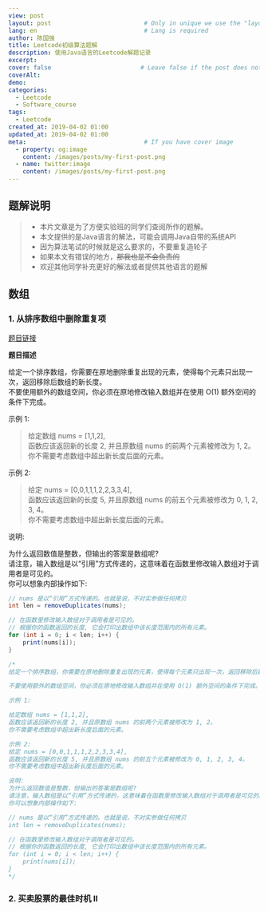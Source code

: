 ```yaml
---
view: post
layout: post                          # Only in unique we use the "layout: post"
lang: en                              # Lang is required
author: 陈国强
title: Leetcode初级算法题解
description: 使用Java语言的Leetcode解题记录
excerpt:
cover: false                         # Leave false if the post does not have cover image, if there is set to true
coverAlt:
demo:
categories:
  - Leetcode
  - Software_course
tags: 
  - Leetcode
created_at: 2019-04-02 01:00
updated_at: 2019-04-02 01:00
meta:                                 # If you have cover image
  - property: og:image
    content: /images/posts/my-first-post.png
  - name: twitter:image
    content: /images/posts/my-first-post.png
---
```


## 题解说明

> + 本片文章是为了方便实验班的同学们查阅所作的题解。
> + 本文提供的是Java语言的解法，可能会调用Java自带的系统API
> + 因为算法笔试的时候就是这么要求的，不要重复造轮子
> + 如果本文有错误的地方，~~那我也是不会负责的~~
> + 欢迎其他同学补充更好的解法或者提供其他语言的题解


## 数组

### 1. 从排序数组中删除重复项

[题目链接](https://leetcode-cn.com/explore/featured/card/top-interview-questions-easy/1/array/21/)

**题目描述**

给定一个排序数组，你需要在原地删除重复出现的元素，使得每个元素只出现一次，返回移除后数组的新长度。  
不要使用额外的数组空间，你必须在原地修改输入数组并在使用 O(1) 额外空间的条件下完成。  

示例 1:

> 给定数组 nums = [1,1,2],   
> 函数应该返回新的长度 2, 并且原数组 nums 的前两个元素被修改为 1, 2。   
> 你不需要考虑数组中超出新长度后面的元素。  

示例 2:

> 给定 nums = [0,0,1,1,1,2,2,3,3,4],  
> 函数应该返回新的长度 5, 并且原数组 nums 的前五个元素被修改为 0, 1, 2, 3, 4。  
> 你不需要考虑数组中超出新长度后面的元素。  

说明:

为什么返回数值是整数，但输出的答案是数组呢?  
请注意，输入数组是以“引用”方式传递的，这意味着在函数里修改输入数组对于调用者是可见的。  
你可以想象内部操作如下:  

```Java
// nums 是以“引用”方式传递的。也就是说，不对实参做任何拷贝
int len = removeDuplicates(nums);

// 在函数里修改输入数组对于调用者是可见的。
// 根据你的函数返回的长度, 它会打印出数组中该长度范围内的所有元素。
for (int i = 0; i < len; i++) {
    print(nums[i]);
}
```

```Java
/*
给定一个排序数组，你需要在原地删除重复出现的元素，使得每个元素只出现一次，返回移除后数组的新长度。

不要使用额外的数组空间，你必须在原地修改输入数组并在使用 O(1) 额外空间的条件下完成。

示例 1:

给定数组 nums = [1,1,2],  
函数应该返回新的长度 2, 并且原数组 nums 的前两个元素被修改为 1, 2。  
你不需要考虑数组中超出新长度后面的元素。  

示例 2:  
给定 nums = [0,0,1,1,1,2,2,3,3,4],  
函数应该返回新的长度 5, 并且原数组 nums 的前五个元素被修改为 0, 1, 2, 3, 4。  
你不需要考虑数组中超出新长度后面的元素。  

说明:
为什么返回数值是整数，但输出的答案是数组呢?  
请注意，输入数组是以“引用”方式传递的，这意味着在函数里修改输入数组对于调用者是可见的。  
你可以想象内部操作如下:  

// nums 是以“引用”方式传递的。也就是说，不对实参做任何拷贝  
int len = removeDuplicates(nums);  

// 在函数里修改输入数组对于调用者是可见的。  
// 根据你的函数返回的长度, 它会打印出数组中该长度范围内的所有元素。  
for (int i = 0; i < len; i++) {  
    print(nums[i]);  
}  
*/  
```

### 2. 买卖股票的最佳时机 II